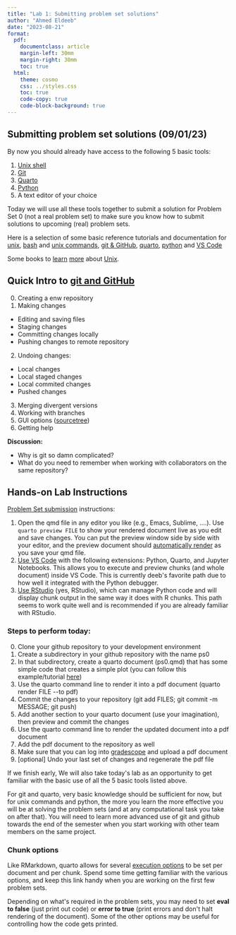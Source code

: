 ```yaml
---
title: "Lab 1: Submitting problem set solutions"
author: "Ahmed Eldeeb"
date: "2023-08-21"
format:
  pdf:
    documentclass: article
    margin-left: 30mm
    margin-right: 30mm
    toc: true
  html:
    theme: cosmo
    css: ../styles.css
    toc: true
    code-copy: true
    code-block-background: true
---
```


## Submitting problem set solutions (09/01/23)

By now you should already have access to the following 5 basic tools:

1. [Unix shell](../howtos/accessingUnixCommandLine.md)
2. [Git](../howtos/gitInstall.md)
3. [Quarto](../howtos/quartoInstall.md)
4. [Python](../howtos/accessingPython.md)
5. A text editor of your choice

Today we will use all these tools together to submit a solution for Problem Set 0 (not a real problem set) to make sure you know how to submit solutions to upcoming (real) problem sets.

Here is a selection of some basic reference tutorials and documentation for [unix](https://berkeley-scf.github.io/tutorial-unix-basics/), [bash](https://berkeley-scf.github.io/tutorial-using-bash/) and [unix commands](https://www.unixtutorial.org/basic-unix-commands), [git & GitHub](https://htmlpreview.github.io/?https://github.com/berkeley-scf/tutorial-git-basics/blob/master/git-intro.html), [quarto](https://quarto.org/docs/get-started/hello/text-editor.html), [python](https://docs.python.org/3/tutorial/index.html) and [VS Code](https://code.visualstudio.com/docs)


Some books to [learn](https://www.amazon.com/Learning-UNIX-Operating-System-Fifth/dp/0596002610/) [more](https://www.amazon.com/Unix-Nutshell-Fourth-Arnold-Robbins/dp/0596100299) about [Unix](https://www.amazon.com/Unix-Programming-Environment-Prentice-Hall-Software/dp/013937681X).


## Quick Intro to [git and GitHub](https://htmlpreview.github.io/?https://github.com/berkeley-scf/tutorial-git-basics/blob/master/git-intro.html)

0. Creating a enw repository
1. Making changes
- Editing and saving files
- Staging changes
- Committing changes locally
- Pushing changes to remote repository
2. Undoing changes:
- Local changes
- Local staged changes
- Local commited changes
- Pushed changes
3. Merging divergent versions
4. Working with branches
5. GUI options ([sourcetree](https://www.sourcetreeapp.com/))
6. Getting help

**Discussion:**
- Why is git so damn complicated?
- What do you need to remember when working with collaborators on the same repository?

## Hands-on Lab Instructions

[Problem Set submission](../howtos/ps.submission.qmd) instructions:

1. Open the qmd file in any editor you like (e.g., Emacs, Sublime, ....). Use `quarto preview FILE` to show your rendered document live as you edit and save changes. You can put the preview window side by side with your editor, and the preview document should [automatically render](https://quarto.org/docs/get-started/hello/text-editor.html) as you save your qmd file.
2. [Use VS Code](https://quarto.org/docs/get-started/hello/vscode.html) with the following extensions: Python, Quarto, and Jupyter Notebooks. This allows you to execute and preview chunks (and whole document) inside VS Code. This is currently deeb's favorite path due to how well it integrated with the Python debugger.
3. [Use RStudio](https://quarto.org/docs/get-started/hello/rstudio.html) (yes, RStudio), which can manage Python code and will display chunk output in the same way it does with R chunks. This path seems to work quite well and is recommended if you are already familiar with RStudio.


### Steps to perform today:

0. Clone your github repository to your development environment
1. Create a subdirectory in your github repository with the name ps0
2. In that subdirectory, create a quarto document (ps0.qmd) that has some simple code that creates a simple plot (you can follow this example/tutorial [here](https://quarto.org/docs/get-started/hello/text-editor.html))
3. Use the quarto command line to render it into a pdf document (quarto render FILE --to pdf)
4. Commit the changes to your repository (git add FILES; git commit -m MESSAGE; git push)
5. Add another section to your quarto document (use your imagination), then preview and commit the changes
6. Use the quarto command line to render the updated document into a pdf document
7. Add the pdf document to the repository as well
8. Make sure that you can log into [gradescope](https://www.gradescope.com/) and upload a pdf document
9. [optional] Undo your last set of changes and regenerate the pdf file

If we finish early, We will also take today's lab as an opportunity to get familiar with the basic use of all the 5 basic tools listed above.

For git and quarto, very basic knowledge should be sufficient for now, but for unix commands and python, the more you learn the more effective you will be at solving the problem sets (and at any computational task you take on after that). You will need to learn more advanced use of git and github towards the end of the semester when you start working with other team members on the same project.

### Chunk options

Like RMarkdown, quarto allows for several [execution options](https://quarto.org/docs/computations/execution-options.html) to be set per document and per chunk. Spend some time getting familiar with the various options, and keep this link handy when you are working on the first few problem sets.

Depending on what's required in the problem sets, you may need to set **eval to false** (just print out code) or **error to true** (print errors and don't halt rendering of the document). Some of the other options may be useful for controlling how the code gets printed.



